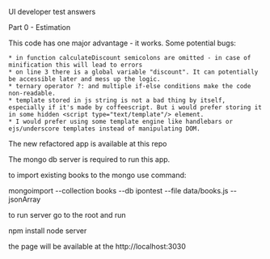 UI developer test answers


Part 0 - Estimation

This code has one major advantage - it works. Some potential bugs:

	* in function calculateDiscount semicolons are omitted - in case of minification this will lead to errors
	* on line 3 there is a global variable "discount". It can potentially be accessible later and mess up the logic.
	* ternary operator ?: and multiple if-else conditions make the code non-readable. 
	* template stored in js string is not a bad thing by itself, especially if it's made by coffeescript. But i would prefer storing it in some hidden <script type="text/template"/> element.
	* I would prefer using some template engine like handlebars or ejs/underscore templates instead of manipulating DOM.


The new refactored app is available at this repo

The mongo db server is required to run this app.

to import existing books to the mongo use command:

mongoimport --collection books --db ipontest --file data/books.js --jsonArray
 
to run server go to the root and run 

npm install
node server

the page will be available at the http://localhost:3030
